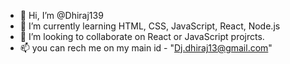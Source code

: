 - 👋 Hi, I’m @Dhiraj139
- 🌱 I’m currently learning HTML, CSS, JavaScript, React, Node.js
- 💞️ I’m looking to collaborate on React or JavaScript projrcts.
- 📫 you can rech me on my main id - "Dj.dhiraj13@gmail.com"

<!---
Dhiraj139/Dhiraj139 is a ✨ special ✨ repository because its `README.md` (this file) appears on your GitHub profile.
You can click the Preview link to take a look at your changes.
--->
